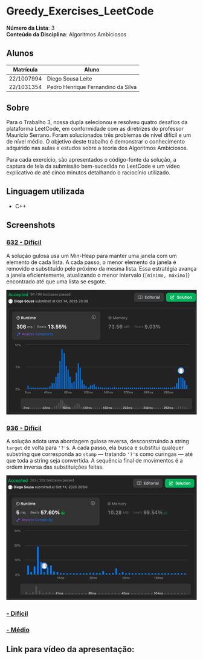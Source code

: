 # Greedy_Exercises_LeetCode

**Número da Lista**: 3<br>
**Conteúdo da Disciplina**: Algoritmos Ambiciosos <br>

## Alunos
|Matrícula | Aluno |
| -- | -- |
| 22/1007994 |  Diego Sousa Leite |
| 22/1031354 |  Pedro Henrique Fernandino da Silva |

## Sobre 

Para o Trabalho 3, nossa dupla selecionou e resolveu quatro desafios da plataforma LeetCode, em conformidade com as diretrizes do professor Maurício Serrano. Foram solucionados três problemas de nível difícil e um de nível médio. O objetivo deste trabalho é demonstrar o conhecimento adquirido nas aulas e estudos sobre a teoria dos Algoritmos Ambiciosos.

Para cada exercício, são apresentados o código-fonte da solução, a captura de tela da submissão bem-sucedida no LeetCode e um vídeo explicativo de até cinco minutos detalhando o raciocínio utilizado.



## Linguagem utilizada

- C++

## Screenshots

### [632 - Difícil](https://leetcode.com/problems/smallest-range-covering-elements-from-k-lists/description/?envType=problem-list-v2&envId=greedy)
A solução gulosa usa um Min-Heap para manter uma janela com um elemento de cada lista. A cada passo, o menor elemento da janela é removido e substituído pelo próximo da mesma lista. Essa estratégia avança a janela eficientemente, atualizando o menor intervalo (`[mínimo, máximo]`) encontrado até que uma lista se esgote.


![785](/assets/632.PNG)

### [936 - Difícil](https://leetcode.com/problems/stamping-the-sequence/description/?envType=problem-list-v2&envId=greedy)
A solução adota uma abordagem gulosa reversa, desconstruindo a string `target` de volta para `'?'`s. A cada passo, ela busca e substitui qualquer substring que corresponda ao `stamp` — tratando `'?'`s como curingas — até que toda a string seja convertida. A sequência final de movimentos é a ordem inversa das substituições feitas.

![785](/assets/936.PNG)

### [ - Difícil]()


<!--![785](/assets/1579.PNG) -->

### [ - Médio]()


<!--![785](/assets/1579.PNG) -->

## Link para vídeo da apresentação:
